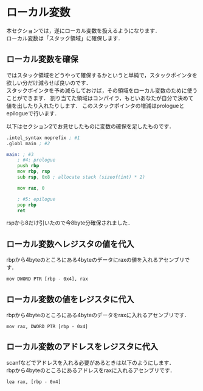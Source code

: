 # ローカル変数
本セクションでは，遂にローカル変数を扱えるようになります．  
ローカル変数は「スタック領域」に確保します．  
  
## ローカル変数を確保  
ではスタック領域をどうやって確保するかというと単純で，スタックポインタを欲しい分だけ減らせば良いのです．  
スタックポインタを予め減らしておけば，その領域をローカル変数のために使うことができます．
割り当てた領域はコンパイラ，もといあなたが自分で決めて値を出したり入れたりします．
このスタックポインタの増減はprologueとepilogueで行います．  

以下はセクション2でお見せしたものに変数の確保を足したものです．
```asm
.intel_syntax noprefix ; #1
.globl main ; #2

main: ; #3
    ; #4: prologue
    push rbp
    mov rbp, rsp
    sub rsp, 0x8 ; allocate stack (sizeof(int) * 2)

    mov rax, 0

    ; #5: epilogue
    pop rbp
    ret
```

rspから8だけ引いたので今8byte分確保されました．

## ローカル変数へレジスタの値を代入
rbpから4byteのところにある4byteのデータにraxの値を入れるアセンブリです．
```
mov DWORD PTR [rbp - 0x4], rax 
```

## ローカル変数の値をレジスタに代入
rbpから4byteのところにある4byteのデータをraxに入れるアセンブリです．
```
mov rax, DWORD PTR [rbp - 0x4] 
```

## ローカル変数のアドレスをレジスタに代入
scanfなどでアドレスを入れる必要があるときは以下のようにします．  
rbpから4byteのところにあるアドレスをraxに入れるアセンブリです．  
```
lea rax, [rbp - 0x4] 
```

